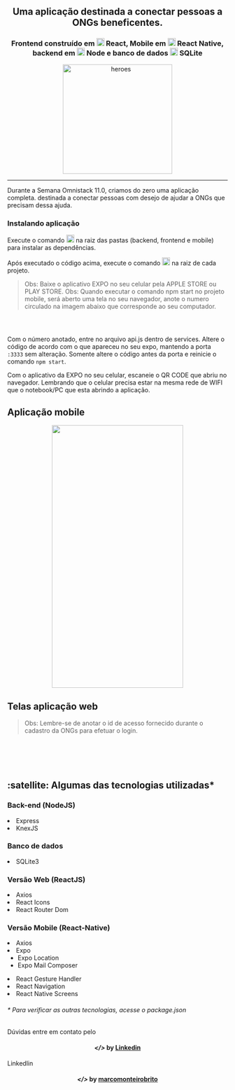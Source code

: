 <h1 align="center">
    <img alt="" title="" src="imagens/rocketseat.svg">
</h1>

<h1 align="center">
    <img alt="" title="" src="imagens/logo.svg">
</h1>

<h2 align="center"> Uma aplicação destinada a conectar pessoas a ONGs beneficentes. </h2>

<h3 align="center"> Frontend construído em <img src="imagens/react.png" alt="react" height="18"> React, Mobile em <img src="imagens/react-native.png" alt="react-native" height="18"> React Native, backend em <img src="imgs/node.png" alt="node" height="18"> Node e banco de dados <img src="imagens/sqlite.png" alt="node" height="18"> SQLite </h3>

<p align="center"> <img src="imagens/heroes.png" alt="heroes" height="250"> </p>

---

Durante a Semana Omnistack 11.0, criamos do zero uma aplicação completa. destinada a conectar pessoas com desejo de ajudar a ONGs que precisam dessa ajuda.

### Instalando aplicação

Execute o comando <img alt="npminstall" src="imagens/npmInstall.png" height="18"> na raiz das pastas (backend, frontend e mobile) para instalar as dependências.

Após executado o código acima, execute o comando <img alt="npmstart" src="imagens/npmStart.png" height="18"> na raiz de cada projeto.

> Obs: Baixe o aplicativo EXPO no seu celular pela APPLE STORE ou PLAY STORE.
> Obs: Quando executar o comando npm start no projeto mobile, será aberto uma tela no seu navegador, anote o numero circulado na imagem abaixo que corresponde ao seu computador.

<h1 align="center">
    <img alt="" src="imagens/expo2.jpg">
</h1>

Com o número anotado, entre no arquivo api.js dentro de services. Altere o código de acordo com o que apareceu no seu expo, mantendo a porta ```:3333``` sem alteração. Somente altere o código antes da porta e reinicie o comando ```npm start```.

Com o aplicativo da EXPO no seu celular, escaneie o QR CODE que abriu no navegador. Lembrando que o celular precisa estar na mesma rede de WIFI que o notebook/PC que esta abrindo a aplicação.

## Aplicação mobile

<p align="center">
	<img src="imagens/beTheHero.gif" width="300" height="600"/>
</p>

## Telas aplicação web 

> Obs: Lembre-se de anotar o id de acesso fornecido durante o cadastro da ONGs para efetuar o login.

<h1 align="center">
    <img alt="" src="imagens/idDeacesso.png">
</h1>


<p align="center">
	<img alt="" title="" src="imagens/home.png">
	<img alt="" title="" src="imagens/cadastroOng.png">
	<img alt="" title="" src="imagens/cadastroCaso.png">
	<img alt="" title="" src="imagens/cadastroDeCasos.png">
</p>

<h2><strong>:satellite: Algumas das tecnologias utilizadas*</strong></h2>

<h3>Back-end (NodeJS)</h3>
<li>Express</li>
<li>KnexJS</li>

<h3>Banco de dados</h3>
<li>SQLite3</li>

<h3>Versão Web (ReactJS)</h3>
<li>Axios</li>
<li>React Icons</li>
<li>React Router Dom</li>

<h3>Versão Mobile (React-Native)</h3>
<li>Axios</li>
<li>Expo
  <ul>
    <li>Expo Location</li>
    <li>Expo Mail Composer</li>
  </ul>
</li>
<li>React Gesture Handler</li>
<li>React Navigation</li>
<li>React Native Screens</li>


<h6>* Para verificar as outras tecnologias, acesse o package.json</h6>
 
Dúvidas entre em contato pelo <h4 align="center"> <em>&lt;/&gt;</em> by <a href="https://www.linkedin.com/in/marco-antonio-monteiro-de-brito-541ba0144/" target="_blank">Linkedin</a> </h4>Linkedlin  

<h4 align="center"> <em>&lt;/&gt;</em> by <a href="https://github.com/marcomonteirobrito" target="_blank">marcomonteirobrito</a> </h4>